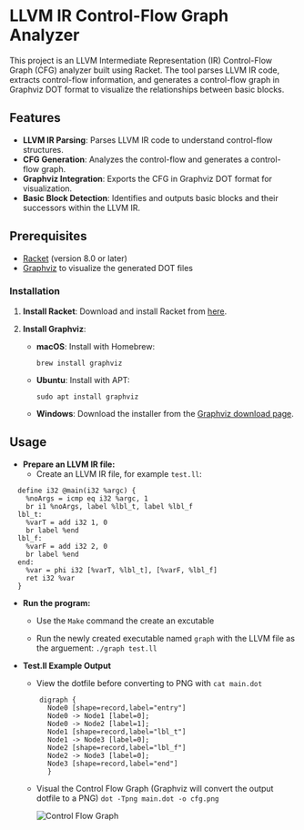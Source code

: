 # LLVM IR Control-Flow Graph Analyzer

This project is an LLVM Intermediate Representation (IR) Control-Flow Graph (CFG) analyzer built using Racket. The tool parses LLVM IR code, extracts control-flow information, and generates a control-flow graph in Graphviz DOT format to visualize the relationships between basic blocks.


## Features

- **LLVM IR Parsing**: Parses LLVM IR code to understand control-flow structures.
- **CFG Generation**: Analyzes the control-flow and generates a control-flow graph.
- **Graphviz Integration**: Exports the CFG in Graphviz DOT format for visualization.
- **Basic Block Detection**: Identifies and outputs basic blocks and their successors within the LLVM IR.


## Prerequisites

- [Racket](https://racket-lang.org/) (version 8.0 or later)
- [Graphviz](https://graphviz.org/) to visualize the generated DOT files


### Installation

1. **Install Racket**: Download and install Racket from [here](https://racket-lang.org/download/).
   
2. **Install Graphviz**:
   - **macOS**: Install with Homebrew:
     ```
     brew install graphviz
     ```
   - **Ubuntu**: Install with APT:
     ```
     sudo apt install graphviz
     ```
   - **Windows**: Download the installer from the [Graphviz download page](https://graphviz.org/download/).


## Usage

- **Prepare an LLVM IR file:**
  - Create an LLVM IR file, for example `test.ll`:

```
  define i32 @main(i32 %argc) {
    %noArgs = icmp eq i32 %argc, 1
    br i1 %noArgs, label %lbl_t, label %lbl_f
  lbl_t:
    %varT = add i32 1, 0
    br label %end
  lbl_f:
    %varF = add i32 2, 0
    br label %end
  end:
    %var = phi i32 [%varT, %lbl_t], [%varF, %lbl_f]
    ret i32 %var
  }
```
- **Run the program:**

  - Use the `Make` command the create an excutable

  - Run the newly created executable named `graph` with the LLVM file as the arguement:
    `./graph test.ll`
  
- **Test.ll Example Output**
   
   - View the dotfile before converting to PNG with `cat main.dot`
  ```
      digraph {
        Node0 [shape=record,label="entry"]
        Node0 -> Node1 [label=0];
        Node0 -> Node2 [label=1];
        Node1 [shape=record,label="lbl_t"]
        Node1 -> Node3 [label=0];
        Node2 [shape=record,label="lbl_f"]
        Node2 -> Node3 [label=0];
        Node3 [shape=record,label="end"]
        }
    ```
  
  - Visual the Control Flow Graph (Graphviz will convert the output dotfile to a PNG)
    `dot -Tpng main.dot -o cfg.png`

       ![Control Flow Graph](./Output/cfg.png)



